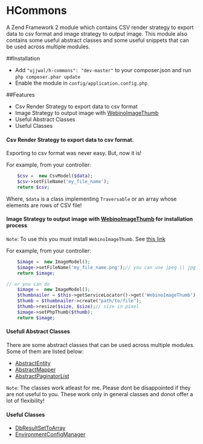 HCommons
========

A Zend Framework 2 module which contains CSV render strategy to export data to csv format and image strategy to output image.
This module also contains some useful abstract classes and some useful snippets that can be used across multiple modules.

##Installation
* Add `"ujjwal/h-commons": "dev-master"` to your composer.json and run `php composer.phar update`
* Enable the module in `config/application.config.php`


##Features
* Csv Render Strategy to export data to csv format
* Image Strategy to output image with [WebinoImageThumb](https://github.com/webino/WebinoImageThumb)
* Useful Abstract Classes
* Useful Classes

#### Csv Render Strategy to export data to csv format.
Exporting to csv format was never easy. But, now it is!

For example, from your controller:
```php
    $csv =  new CsvModel($data);
    $csv->setFileName('my_file_name');
    return $csv;
```
Where, `$data` is a class implementing `Traversable` or an array whose elements are rows of CSV file!

#### Image Strategy to output image with [WebinoImageThumb](https://github.com/webino/WebinoImageThumb) for installation process
`Note`: To use this you must install `WebinoImageThumb`. See [this link](https://github.com/webino/WebinoImageThumb)

For example, from your controller:
```php
    $image =  new ImageModel();
    $image->setFileName('my_file_name.png');// you can use jpeg || jpg || png || gif
    return $image;

// or you can do
    $image =  new ImageModel();
    $thumbnailer = $this->getServiceLocator()->get('WebinoImageThumb');
    $thumb = $thumbnailer->create("path/to/file");
    $thumb->resize($size, $size);// size in pixel
    $image->setPhpThumb($thumb);
    return $image;
```


#### Usefull Abstract Classes
There are some abstract classes that can be used across multiple modules. Some of them are listed below:

* [AbstractEntity](https://github.com/ojhaujjwal/HCommons/blob/master/src/HCommons/Entity/AbstractEntity.php)
* [AbstractMapper](https://github.com/ojhaujjwal/HCommons/blob/master/src/HCommons/Mapper/AbstractMapper.php)
* [AbstractPaginatorList](https://github.com/ojhaujjwal/HCommons/blob/master/src/HCommons/Model/AbstractPaginatorList.php)

`Note`: The classes work atleast for me. Please dont be disappointed if they are not useful to you. These work only in general classes and donot offer a lot of flexibility! 


#### Useful Classes
* [DbResultSetToArray](https://github.com/ojhaujjwal/HCommons/blob/master/src/HCommons/Model/DbResultSetToArray.php)
* [EnvironmentConfigManager](https://github.com/ojhaujjwal/HCommons/blob/master/src/HCommons/Model/EnvironmentConfigManager.php)
